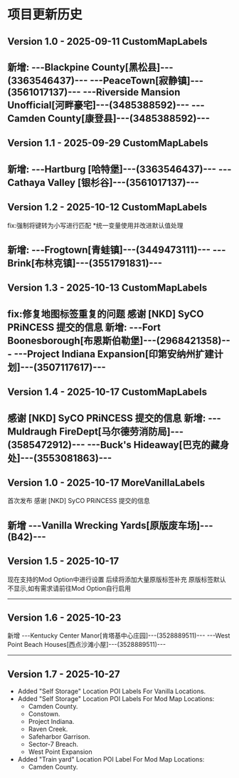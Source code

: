 # 项目更新历史

## Version 1.0 - 2025-09-11 CustomMapLabels

新增:
---Blackpine County[黑松县]---(3363546437)---
---PeaceTown[寂静镇]---(3561017137)---
---Riverside Mansion Unofficial[河畔豪宅]---(3485388592)---
---Camden County[康登县]---(3485388592)---
---

## Version 1.1 - 2025-09-29 CustomMapLabels

新增:
---Hartburg [哈特堡]---(3363546437)---
---Cathaya Valley [银杉谷]---(3561017137)---
---

## Version 1.2 - 2025-10-12 CustomMapLabels
fix:强制将键转为小写进行匹配
*统一变量使用并改进默认值处理

新增:
---Frogtown[青蛙镇]---(3449473111)---
---Brink[布林克镇]---(3551791831)---
---

## Version 1.3 - 2025-10-13 CustomMapLabels
fix:修复地图标签重复的问题
感谢 [NKD] SyCO PRiNCESS 提交的信息
新增:
---Fort Boonesborough[布恩斯伯勒堡]---(2968421358)---
---Project Indiana Expansion[印第安纳州扩建计划]---(3507117617)---
---

## Version 1.4 - 2025-10-17 CustomMapLabels
感谢 [NKD] SyCO PRiNCESS 提交的信息
新增:
---Muldraugh FireDept[马尔德劳消防局]---(3585472912)---
---Buck's Hideaway[巴克的藏身处]---(3553081863)---
---

## Version 1.0 - 2025-10-17 MoreVanillaLabels
首次发布
感谢 [NKD] SyCO PRiNCESS 提交的信息

新增
---Vanilla Wrecking Yards[原版废车场]---(B42)---
---

## Version 1.5 - 2025-10-17

现在支持的Mod Option中进行设置
后续将添加大量原版标签补充
原版标签默认不显示,如有需求请前往Mod Option自行启用

---
## Version 1.6 - 2025-10-23

新增
---Kentucky Center Manor[肯塔基中心庄园]---(3528889511)---
---West Point Beach Houses[西点沙滩小屋]---(3528889511)---

---
## Version 1.7 - 2025-10-27

+ Added "Self Storage" Location POI Labels For Vanilla Locations.
+ Added "Self Storage" Location POI Labels For Mod Map Locations:
   - Camden County.
   - Constown.
   - Project Indiana.
   - Raven Creek.
   - Safeharbor Garrison.
   - Sector-7 Breach.
   - West Point Expansion
+ Added "Train yard" Location POI Label For Mod Map Locations:
   - Camden County.